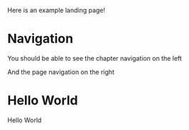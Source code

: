 Here is an example landing page!

# Navigation
You should be able to see the chapter navigation on the left

And the page navigation on the right

# Hello World

Hello World